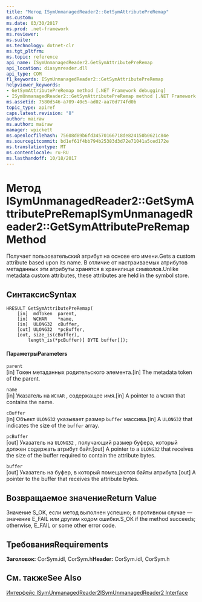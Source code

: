```yaml
---
title: "Метод ISymUnmanagedReader2::GetSymAttributePreRemap"
ms.custom: 
ms.date: 03/30/2017
ms.prod: .net-framework
ms.reviewer: 
ms.suite: 
ms.technology: dotnet-clr
ms.tgt_pltfrm: 
ms.topic: reference
api_name: ISymUnmanagedReader2.GetSymAttributePreRemap
api_location: diasymreader.dll
api_type: COM
f1_keywords: ISymUnmanagedReader2::GetSymAttributePreRemap
helpviewer_keywords:
- GetSymAttributePreRemap method [.NET Framework debugging]
- ISymUnmanagedReader2::GetSymAttributePreRemap method [.NET Framework debugging]
ms.assetid: 7580d546-a709-40c5-ad02-aa70d774fd0b
topic_type: apiref
caps.latest.revision: "8"
author: mairaw
ms.author: mairaw
manager: wpickett
ms.openlocfilehash: 75608d89b6fd34570166718de824150b0621c84e
ms.sourcegitcommit: bd1ef61f4bb794b25383d3d72e71041a5ced172e
ms.translationtype: MT
ms.contentlocale: ru-RU
ms.lasthandoff: 10/18/2017
---
```

# <a name="isymunmanagedreader2getsymattributepreremap-method"></a><span data-ttu-id="4ff05-102">Метод ISymUnmanagedReader2::GetSymAttributePreRemap</span><span class="sxs-lookup"><span data-stu-id="4ff05-102">ISymUnmanagedReader2::GetSymAttributePreRemap Method</span></span>
<span data-ttu-id="4ff05-103">Получает пользовательский атрибут на основе его имени.</span><span class="sxs-lookup"><span data-stu-id="4ff05-103">Gets a custom attribute based upon its name.</span></span> <span data-ttu-id="4ff05-104">В отличие от настраиваемых атрибутов метаданных эти атрибуты хранятся в хранилище символов.</span><span class="sxs-lookup"><span data-stu-id="4ff05-104">Unlike metadata custom attributes, these attributes are held in the symbol store.</span></span>  
  
## <a name="syntax"></a><span data-ttu-id="4ff05-105">Синтаксис</span><span class="sxs-lookup"><span data-stu-id="4ff05-105">Syntax</span></span>  
  
```  
HRESULT GetSymAttributePreRemap(  
    [in]  mdToken  parent,  
    [in]  WCHAR    *name,  
    [in]  ULONG32  cBuffer,  
    [out] ULONG32  *pcBuffer,  
    [out, size_is(cBuffer),  
        length_is(*pcBuffer)] BYTE buffer[]);  
```  
  
#### <a name="parameters"></a><span data-ttu-id="4ff05-106">Параметры</span><span class="sxs-lookup"><span data-stu-id="4ff05-106">Parameters</span></span>  
 `parent`  
 <span data-ttu-id="4ff05-107">[in] Токен метаданных родительского элемента.</span><span class="sxs-lookup"><span data-stu-id="4ff05-107">[in] The metadata token of the parent.</span></span>  
  
 `name`  
 <span data-ttu-id="4ff05-108">[in] Указатель на `WCHAR` , содержащее имя.</span><span class="sxs-lookup"><span data-stu-id="4ff05-108">[in] A pointer to a `WCHAR` that contains the name.</span></span>  
  
 `cBuffer`  
 <span data-ttu-id="4ff05-109">[in] Объект `ULONG32` указывает размер `buffer` массива.</span><span class="sxs-lookup"><span data-stu-id="4ff05-109">[in] A `ULONG32` that indicates the size of the `buffer` array.</span></span>  
  
 `pcBuffer`  
 <span data-ttu-id="4ff05-110">[out] Указатель на `ULONG32` , получающий размер буфера, который должен содержать атрибут байт.</span><span class="sxs-lookup"><span data-stu-id="4ff05-110">[out] A pointer to a `ULONG32` that receives the size of the buffer required to contain the attribute bytes.</span></span>  
  
 `buffer`  
 <span data-ttu-id="4ff05-111">[out] Указатель на буфер, в который помещаются байты атрибута.</span><span class="sxs-lookup"><span data-stu-id="4ff05-111">[out] A pointer to the buffer that receives the attribute bytes.</span></span>  
  
## <a name="return-value"></a><span data-ttu-id="4ff05-112">Возвращаемое значение</span><span class="sxs-lookup"><span data-stu-id="4ff05-112">Return Value</span></span>  
 <span data-ttu-id="4ff05-113">Значение S_OK, если метод выполнен успешно; в противном случае — значение E_FAIL или другим кодом ошибки.</span><span class="sxs-lookup"><span data-stu-id="4ff05-113">S_OK if the method succeeds; otherwise, E_FAIL or some other error code.</span></span>  
  
## <a name="requirements"></a><span data-ttu-id="4ff05-114">Требования</span><span class="sxs-lookup"><span data-stu-id="4ff05-114">Requirements</span></span>  
 <span data-ttu-id="4ff05-115">**Заголовок:** CorSym.idl, CorSym.h</span><span class="sxs-lookup"><span data-stu-id="4ff05-115">**Header:** CorSym.idl, CorSym.h</span></span>  
  
## <a name="see-also"></a><span data-ttu-id="4ff05-116">См. также</span><span class="sxs-lookup"><span data-stu-id="4ff05-116">See Also</span></span>  
 [<span data-ttu-id="4ff05-117">Интерфейс ISymUnmanagedReader2</span><span class="sxs-lookup"><span data-stu-id="4ff05-117">ISymUnmanagedReader2 Interface</span></span>](../../../../docs/framework/unmanaged-api/diagnostics/isymunmanagedreader2-interface.md)
